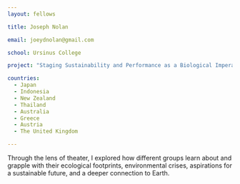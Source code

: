 ```yaml
---
layout: fellows

title: Joseph Nolan

email: joeydnolan@gmail.com

school: Ursinus College

project: "Staging Sustainability and Performance as a Biological Imperative"

countries:
  - Japan
  - Indonesia
  - New Zealand
  - Thailand
  - Australia
  - Greece
  - Austria
  - The United Kingdom

---
```


Through the lens of theater, I explored how different groups learn about and grapple with their ecological footprints, environmental crises, aspirations for a sustainable future, and a deeper connection to Earth.
